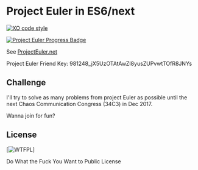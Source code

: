 # Project Euler in ES6/next
[![XO code style](https://img.shields.io/badge/code_style-XO-5ed9c7.svg)](https://github.com/sindresorhus/xo)

[![Project Euler Progress Badge](https://projecteuler.net//profile/vanita5.png)](https://projecteuler.net/progress=vanita5)

See [ProjectEuler.net](https://projecteuler.net/)



Project Euler Friend Key: 981248_jX5UzOTAtAwZI8yusZUPvwtTOfR8JNYs

## Challenge

I'll try to solve as many problems from project Euler as possible until the next Chaos Communication Congress (34C3) in Dec 2017.

Wanna join for fun?

## License
[![WTFPL](http://www.wtfpl.net/wp-content/uploads/2012/12/wtfpl-badge-1.png)]

Do What the Fuck You Want to Public License
